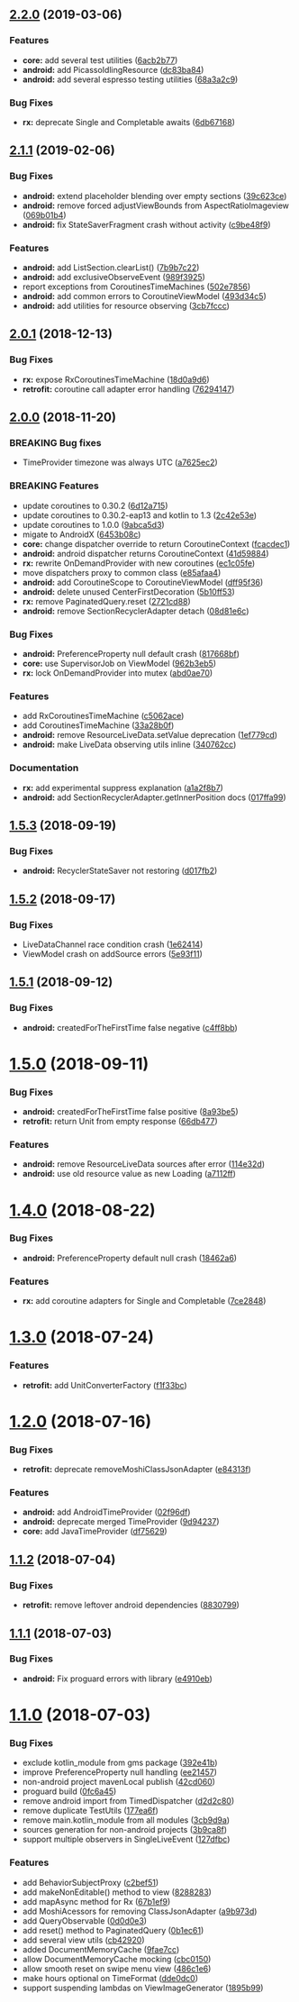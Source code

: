 ## [2.2.0](http://hydra/matejd/kotlinova/v2.2.0..v2.1.1) (2019-03-06)

### Features

* **core:** add several test utilities ([6acb2b77](http://hydra/matejd/kotlinova/commit/6acb2b77e622a314653ffaf7be1b8e774512c3b2))
* **android:** add PicassoIdlingResource ([dc83ba84](http://hydra/matejd/kotlinova/commit/dc83ba8459114dbebf2a15ff11a04f32c34d8b13))
* **android:** add several espresso testing utilities ([68a3a2c9](http://hydra/matejd/kotlinova/commit/68a3a2c95b636ae5788b7f661fcd6138fe95f124))

### Bug Fixes

* **rx:** deprecate Single and Completable awaits ([6db67168](http://hydra/matejd/kotlinova/commit/6db67168501ce00e874f86fa648a6c1ebbf514c1))

## [2.1.1](http://hydra/matejd/kotlinova/compare/v2.1.1...v2.1.0) (2019-02-06)


### Bug Fixes

* **android:** extend placeholder blending over empty sections ([39c623ce](http://hydra/matejd/kotlinova/commit/39c623ce))
* **android:** remove forced adjustViewBounds from AspectRatioImageview ([069b01b4](http://hydra/matejd/kotlinova/commit/069b01b4))
* **android:** fix StateSaverFragment crash without activity ([c9be48f9](http://hydra/matejd/kotlinova/commit/c9be48f9))

### Features

* **android:** add ListSection.clearList() ([7b9b7c22](http://hydra/matejd/kotlinova/commit/7b9b7c22))
* **android:** add exclusiveObserveEvent ([989f3925](http://hydra/matejd/kotlinova/commit/989f3925))
* report exceptions from CoroutinesTimeMachines ([502e7856](http://hydra/matejd/kotlinova/commit/502e7856))
* **android:** add common errors to CoroutineViewModel ([493d34c5](http://hydra/matejd/kotlinova/commit/493d34c5))
* **android:** add utilities for resource observing ([3cb7fccc](http://hydra/matejd/kotlinova/commit/3cb7fccc))

## [2.0.1](http://hydra/matejd/kotlinova/compare/v2.0.0...v2.0.1) (2018-12-13)


### Bug Fixes

* **rx:** expose RxCoroutinesTimeMachine ([18d0a9d6](http://hydra/matejd/kotlinova/commit/18d0a9d6))
* **retrofit:** coroutine call adapter error handling ([76294147](http://hydra/matejd/kotlinova/commit/76294147))


## [2.0.0](http://hydra/matejd/kotlinova/compare/v1.5.3...v2.0.0) (2018-11-20)

### BREAKING Bug fixes

* TimeProvider timezone was always UTC ([a7625ec2](http://hydra/matejd/kotlinova/commit/a7625ec2))

### BREAKING Features

* update coroutines to 0.30.2 ([6d12a715](http://hydra/matejd/kotlinova/commit/6d12a715))
* update coroutines to 0.30.2-eap13 and kotlin to 1.3 ([2c42e53e](http://hydra/matejd/kotlinova/commit/2c42e53e))
* update coroutines to 1.0.0 ([9abca5d3](http://hydra/matejd/kotlinova/commit/9abca5d3))
* migate to AndroidX ([6453b08c](http://hydra/matejd/kotlinova/commit/6453b08c))
* **core:** change dispatcher override to return CoroutineContext ([fcacdec1](http://hydra/matejd/kotlinova/commit/fcacdec1))
* **android:** android dispatcher returns CoroutineContext ([41d59884](http://hydra/matejd/kotlinova/commit/41d59884))
* **rx:** rewrite OnDemandProvider with new coroutines ([ec1c05fe](http://hydra/matejd/kotlinova/commit/ec1c05fe))
* move dispatchers proxy to common class ([e85afaa4](http://hydra/matejd/kotlinova/commit/e85afaa4))
* **android:** add CoroutineScope to CoroutineViewModel ([dff95f36](http://hydra/matejd/kotlinova/commit/dff95f36))
* **android:** delete unused CenterFirstDecoration ([5b10ff53](http://hydra/matejd/kotlinova/commit/5b10ff53))
* **rx:** remove PaginatedQuery.reset ([2721cd88](http://hydra/matejd/kotlinova/commit/2721cd88))
* **android:** remove SectionRecyclerAdapter detach ([08d81e6c](http://hydra/matejd/kotlinova/commit/08d81e6c))

### Bug Fixes

* **android:** PreferenceProperty null default crash ([817668bf](http://hydra/matejd/kotlinova/commit/817668bf))
* **core:** use SupervisorJob on ViewModel ([962b3eb5](http://hydra/matejd/kotlinova/commit/962b3eb5))
* **rx:** lock OnDemandProvider into mutex ([abd0ae70](http://hydra/matejd/kotlinova/commit/abd0ae70))

### Features

* add RxCoroutinesTimeMachine ([c5062ace](http://hydra/matejd/kotlinova/commit/c5062ace))
* add CoroutinesTimeMachine ([33a28b0f](http://hydra/matejd/kotlinova/commit/33a28b0f))
* **android:** remove ResourceLiveData.setValue deprecation ([1ef779cd](http://hydra/matejd/kotlinova/commit/1ef779cd))
* **android:** make LiveData observing utils inline ([340762cc](http://hydra/matejd/kotlinova/commit/340762cc))

### Documentation

* **rx:** add experimental suppress explanation ([a1a2f8b7](http://hydra/matejd/kotlinova/commit/a1a2f8b7))
* **android:** add SectionRecyclerAdapter.getInnerPosition docs ([017ffa99](http://hydra/matejd/kotlinova/commit/017ffa99))


## [1.5.3](http://hydra/matejd/kotlinova/compare/v1.5.2...v1.5.3) (2018-09-19)


### Bug Fixes

* **android:** RecyclerStateSaver not restoring ([d017fb2](http://hydra/matejd/kotlinova/commit/d017fb2))




## [1.5.2](http://hydra/matejd/kotlinova/compare/v1.5.1...v1.5.2) (2018-09-17)


### Bug Fixes

* LiveDataChannel race condition crash ([1e62414](http://hydra/matejd/kotlinova/commit/1e62414))
* ViewModel crash on addSource errors ([5e93f11](http://hydra/matejd/kotlinova/commit/5e93f11))




## [1.5.1](http://hydra/matejd/kotlinova/compare/v1.5.0...v1.5.1) (2018-09-12)


### Bug Fixes

* **android:** createdForTheFirstTime false negative ([c4ff8bb](http://hydra/matejd/kotlinova/commit/c4ff8bb))




# [1.5.0](http://hydra/matejd/kotlinova/compare/v1.4.0...v1.5.0) (2018-09-11)


### Bug Fixes

* **android:** createdForTheFirstTime false positive ([8a93be5](http://hydra/matejd/kotlinova/commit/8a93be5))
* **retrofit:** return Unit from empty response ([66db477](http://hydra/matejd/kotlinova/commit/66db477))


### Features

* **android:** remove ResourceLiveData sources after error ([114e32d](http://hydra/matejd/kotlinova/commit/114e32d))
* **android:** use old resource value as new Loading ([a7112ff](http://hydra/matejd/kotlinova/commit/a7112ff))




# [1.4.0](http://hydra/matejd/kotlinova/compare/v1.3.0...v1.4.0) (2018-08-22)


### Bug Fixes

* **android:** PreferenceProperty default null crash ([18462a6](http://hydra/matejd/kotlinova/commit/18462a6))


### Features

* **rx:** add coroutine adapters for Single and Completable ([7ce2848](http://hydra/matejd/kotlinova/commit/7ce2848))




# [1.3.0](http://hydra/matejd/kotlinova/compare/v1.2.0...v1.3.0) (2018-07-24)


### Features

* **retrofit:** add UnitConverterFactory ([f1f33bc](http://hydra/matejd/kotlinova/commit/f1f33bc))




# [1.2.0](http://hydra/matejd/kotlinova/compare/v1.1.2...v1.2.0) (2018-07-16)


### Bug Fixes

* **retrofit:** deprecate removeMoshiClassJsonAdapter ([e84313f](http://hydra/matejd/kotlinova/commit/e84313f))


### Features

* **android:** add AndroidTimeProvider ([02f96df](http://hydra/matejd/kotlinova/commit/02f96df))
* **android:** deprecate merged TimeProvider ([9d94237](http://hydra/matejd/kotlinova/commit/9d94237))
* **core:** add JavaTimeProvider ([df75629](http://hydra/matejd/kotlinova/commit/df75629))




## [1.1.2](http://hydra/matejd/kotlinova/compare/v1.1.1...v1.1.2) (2018-07-04)


### Bug Fixes

* **retrofit:** remove leftover android dependencies ([8830799](http://hydra/matejd/kotlinova/commit/8830799))




## [1.1.1](http://hydra/matejd/kotlinova/compare/v1.1.0...v1.1.1) (2018-07-03)


### Bug Fixes

* **android:** Fix proguard errors with library ([e4910eb](http://hydra/matejd/kotlinova/commit/e4910eb))




# [1.1.0](http://hydra/matejd/kotlinova/compare/v1.0.0...v1.1.0) (2018-07-03)


### Bug Fixes

* exclude kotlin_module from gms package ([392e41b](http://hydra/matejd/kotlinova/commit/392e41b))
* improve PreferenceProperty null handling ([ee21457](http://hydra/matejd/kotlinova/commit/ee21457))
* non-android project mavenLocal publish ([42cd060](http://hydra/matejd/kotlinova/commit/42cd060))
* proguard build ([0fc6a45](http://hydra/matejd/kotlinova/commit/0fc6a45))
* remove android import from TimedDispatcher ([d2d2c80](http://hydra/matejd/kotlinova/commit/d2d2c80))
* remove duplicate TestUtils ([177ea6f](http://hydra/matejd/kotlinova/commit/177ea6f))
* remove main.kotlin_module from all modules ([3cb9d9a](http://hydra/matejd/kotlinova/commit/3cb9d9a))
* sources generation for non-android projects ([3b9ca8f](http://hydra/matejd/kotlinova/commit/3b9ca8f))
* support multiple observers in SingleLiveEvent ([127dfbc](http://hydra/matejd/kotlinova/commit/127dfbc))


### Features

* add BehaviorSubjectProxy ([c2bef51](http://hydra/matejd/kotlinova/commit/c2bef51))
* add makeNonEditable() method to view ([8288283](http://hydra/matejd/kotlinova/commit/8288283))
* add mapAsync method for Rx ([67b1ef9](http://hydra/matejd/kotlinova/commit/67b1ef9))
* add MoshiAcessors for removing ClassJsonAdapter ([a9b973d](http://hydra/matejd/kotlinova/commit/a9b973d))
* add QueryObservable ([0d0d0e3](http://hydra/matejd/kotlinova/commit/0d0d0e3))
* add reset() method to PaginatedQuery ([0b1ec61](http://hydra/matejd/kotlinova/commit/0b1ec61))
* add several view utils ([cb42920](http://hydra/matejd/kotlinova/commit/cb42920))
* added DocumentMemoryCache ([9fae7cc](http://hydra/matejd/kotlinova/commit/9fae7cc))
* allow DocumentMemoryCache mocking ([cbc0150](http://hydra/matejd/kotlinova/commit/cbc0150))
* allow smooth reset on swipe menu view ([486c1e6](http://hydra/matejd/kotlinova/commit/486c1e6))
* make hours optional on TimeFormat ([dde0dc0](http://hydra/matejd/kotlinova/commit/dde0dc0))
* support suspending lambdas on ViewImageGenerator ([1895b99](http://hydra/matejd/kotlinova/commit/1895b99))




